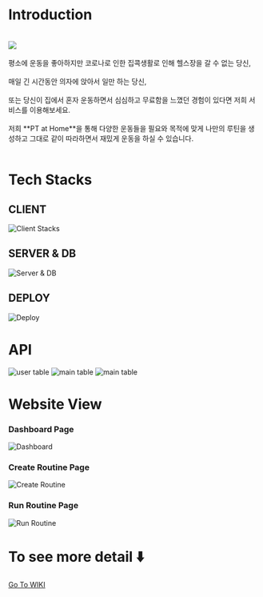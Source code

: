 # Introduction

<br>
<img src="https://user-images.githubusercontent.com/66928718/107609446-4854d700-6c82-11eb-9034-7f4b48b52265.png" />
<br>
<br>
평소에 운동을 좋아하지만 코로나로 인한 집콕생활로 인해 헬스장을 갈 수 없는 당신,<br><br>
매일 긴 시간동안 의자에 앉아서 일만 하는 당신,<br><br>
또는 당신이 집에서 혼자 운동하면서 심심하고 무료함을 느꼈던 경험이 있다면 저희 서비스를 이용해보세요.<br><br>
저희 **PT at Home**을 통해 다양한 운동들을 필요와 목적에 맞게 나만의 루틴을 생성하고 그대로 같이 따라하면서 재밌게 운동을 하실 수 있습니다. 
<br><br>

# Tech Stacks
## CLIENT
![Client Stacks](https://user-images.githubusercontent.com/66337488/107733364-79ec9300-6cc0-11eb-8a71-763e3b363f84.png)

## SERVER & DB
![Server & DB](https://user-images.githubusercontent.com/66337488/107733376-81ac3780-6cc0-11eb-836a-09b41131a24d.png)

## DEPLOY
![Deploy](https://user-images.githubusercontent.com/66337488/107733391-8b359f80-6cc0-11eb-8170-0d67808eb598.png)

# API
![user table](https://ifh.cc/g/52kxnG.png)
![main table](https://ifh.cc/g/VBKkks.png)
![main table](https://ifh.cc/g/2NY2YH.png)

# Website View
### Dashboard Page
![Dashboard](https://user-images.githubusercontent.com/66337488/107733030-95a36980-6cbf-11eb-9a5e-f6cef2e417f8.gif)

### Create Routine Page
![Create Routine](https://user-images.githubusercontent.com/66337488/107733040-989e5a00-6cbf-11eb-9400-290f0bb33ab4.gif)

### Run Routine Page
![Run Routine](https://user-images.githubusercontent.com/66337488/107733048-9c31e100-6cbf-11eb-92c1-7f20b27f7782.gif)


# To see more detail ⬇️
[Go To WIKI](https://github.com/codestates/pt_at_home_client/wiki)
